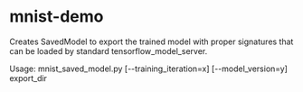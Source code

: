 # mnist-demo
Creates SavedModel to export the trained model with proper signatures that can be loaded by standard tensorflow_model_server.

Usage: mnist_saved_model.py [--training_iteration=x] [--model_version=y] export_dir

